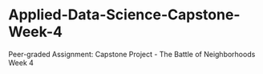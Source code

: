 # Applied-Data-Science-Capstone-Week-4
Peer-graded Assignment: Capstone Project - The Battle of Neighborhoods Week 4
